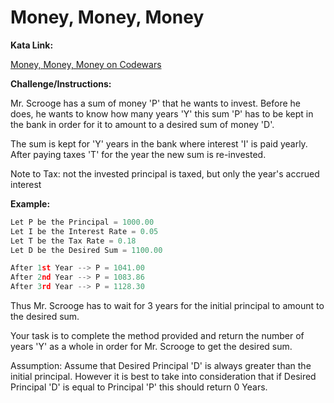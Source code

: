 # Money, Money, Money

**Kata Link:** 

[Money, Money, Money on Codewars](https://www.codewars.com/kata/563f037412e5ada593000114/train/python)

**Challenge/Instructions:**

Mr. Scrooge has a sum of money 'P' that he wants to invest. Before he does, he wants to know how many years 'Y' this sum 'P' has to be kept in the bank in order for it to amount to a desired sum of money 'D'.

The sum is kept for 'Y' years in the bank where interest 'I' is paid yearly. After paying taxes 'T' for the year the new sum is re-invested.

Note to Tax: not the invested principal is taxed, but only the year's accrued interest

**Example:**

```python
Let P be the Principal = 1000.00      
Let I be the Interest Rate = 0.05      
Let T be the Tax Rate = 0.18      
Let D be the Desired Sum = 1100.00

After 1st Year --> P = 1041.00
After 2nd Year --> P = 1083.86
After 3rd Year --> P = 1128.30
```

Thus Mr. Scrooge has to wait for 3 years for the initial principal to amount to the desired sum.

Your task is to complete the method provided and return the number of years 'Y' as a whole in order for Mr. Scrooge to get the desired sum.

Assumption: Assume that Desired Principal 'D' is always greater than the initial principal. However it is best to take into consideration that if Desired Principal 'D' is equal to Principal 'P' this should return 0 Years.